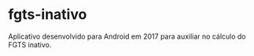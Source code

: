 # fgts-inativo
Aplicativo desenvolvido para Android em 2017 para auxiliar no cálculo do FGTS inativo.
